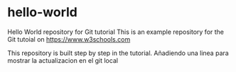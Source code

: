 # hello-world
Hello World repository for Git tutorial
This is an example repository for the Git tutoial on https://www.w3schools.com

This repository is built step by step in the tutorial.
Añadiendo una linea para mostrar la actualizacion en el git local
